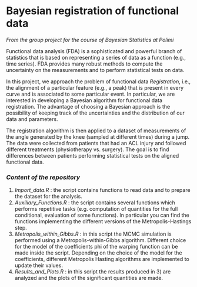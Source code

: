 # Bayesian registration of functional data
*From the group project for the course of Bayesian Statistics at Polimi*

Functional data analysis (FDA) is a sophisticated and powerful branch of statistics that is based on representing a series of data as a function (e.g., time series). FDA provides many robust methods to compute the uncertainty on the measurements and to perform statistical tests on data.

In this project, we approach the problem of functional data *Registration*, i.e., the alignment of a particular feature (e.g., a peak) that is present in every curve and is associated to some particular event. 
In particular, we are interested in developing a Bayesian algorithm for functional data registration. The advantage of choosing a Bayesian approach is the possibility of keeping track of the uncertainties and the distribution of our data and parameters.

The registration algorithm is then applied to a dataset of measurements of the angle generated by the knee (sampled at different times) during a jump. The data were collected from patients that had an ACL injury and followed different treatments (physiotherapy vs. surgery). The goal is to find differences between patients performing statistical tests on the aligned functional data.

### *Content of the repository*
1) *Import_data.R* : the script contains functions to read data and to prepare the dataset for the analysis.
2) *Auxiliary_Functions.R* : the script contains several functions which performs repetitive tasks (e.g. computation of quantities for the full conditional, evaluation of some functions). In particular you can find the functions implementing the different versions of the Metropolis-Hastings step.
3) *Metropolis_within_Gibbs.R* : in this script the MCMC simulation is performed using a Metropolis-within-Gibbs algorithm. Different choice for the model of the coefficients phi of the warping function can be made inside the script. Depending on the choice of the model for the coefficients, different Metropolis Hasting algorithms are implemented to update their values.
5) *Results_and_Plots.R* : in this script the results produced in 3) are analyzed and the plots of the significant quantities are made.  
